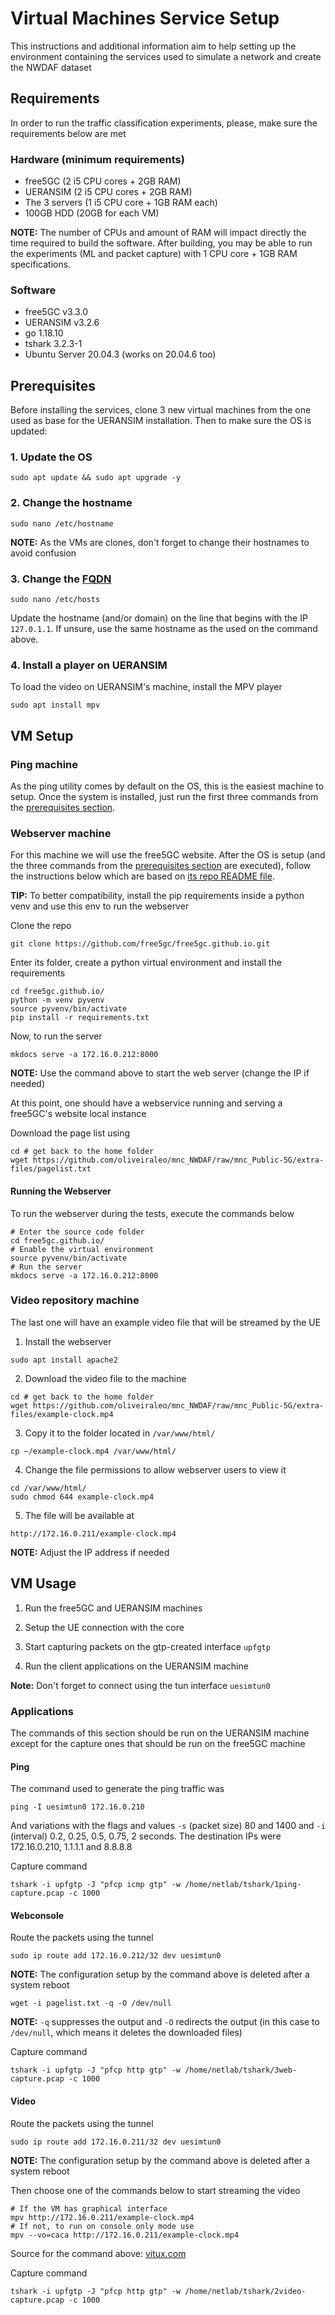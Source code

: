 # Virtual Machines Service Setup

This instructions and additional information aim to help setting up the environment containing the services used to simulate a network and create the NWDAF dataset

## Requirements

In order to run the traffic classification experiments, please, make sure the requirements below are met

### Hardware (minimum requirements)

- free5GC (2 i5 CPU cores + 2GB RAM)
- UERANSIM (2 i5 CPU cores + 2GB RAM)
- The 3 servers (1 i5 CPU core + 1GB RAM each)
- 100GB HDD (20GB for each VM)

**NOTE:** The number of CPUs and amount of RAM will impact directly the time required to build the software. After building, you may be able to run the experiments (ML and packet capture) with 1 CPU core + 1GB RAM specifications.

### Software

- free5GC v3.3.0
- UERANSIM v3.2.6
- go 1.18.10
- tshark 3.2.3-1  
- Ubuntu Server 20.04.3 (works on 20.04.6 too)


## Prerequisites

Before installing the services, clone 3 new virtual machines from the one used as base for the UERANSIM installation. Then to make sure the OS is updated:

### 1. Update the OS

```
sudo apt update && sudo apt upgrade -y
```

### 2. Change the hostname

```
sudo nano /etc/hostname
```
**NOTE:** As the VMs are clones, don't forget to change their hostnames to avoid confusion

### 3. Change the [FQDN](https://en.wikipedia.org/wiki/Fully_qualified_domain_name)

```
sudo nano /etc/hosts
```

Update the hostname (and/or domain) on the line that begins with the IP `127.0.1.1`. If unsure, use the same hostname as the used on the command above.

### 4. Install a player on UERANSIM

To load the video on UERANSIM's machine, install the MPV player

```
sudo apt install mpv
```

## VM Setup

### Ping machine

As the ping utility comes by default on the OS, this is the easiest machine to setup. Once the system is installed, just run the first three commands from the [prerequisites section](./VMs-setup.md#prerequisites).

### Webserver machine

For this machine we will use the free5GC website. After the OS is setup (and the three commands from the [prerequisites section](./VMs-setup.md#prerequisites) are executed), follow the instructions below which are based on [its repo README file](https://github.com/free5gc/free5gc.github.io#readme). 

**TIP:** To better compatibility, install the pip requirements inside a python venv and use this env to run the webserver

Clone the repo

```
git clone https://github.com/free5gc/free5gc.github.io.git
```
Enter its folder, create a python virtual environment and install the requirements

```
cd free5gc.github.io/
python -m venv pyvenv
source pyvenv/bin/activate
pip install -r requirements.txt
```

Now, to run the server

```
mkdocs serve -a 172.16.0.212:8000
```
**NOTE:** Use the command above to start the web server (change the IP if needed)

At this point, one should have a webservice running and serving a free5GC's website local instance

Download the page list using

```
cd # get back to the home folder
wget https://github.com/oliveiraleo/mnc_NWDAF/raw/mnc_Public-5G/extra-files/pagelist.txt
```

#### Running the Webserver

To run the webserver during the tests, execute the commands below

```
# Enter the source code folder
cd free5gc.github.io/
# Enable the virtual environment
source pyvenv/bin/activate
# Run the server
mkdocs serve -a 172.16.0.212:8000
```

### Video repository machine

The last one will have an example video file that will be streamed by the UE

1. Install the webserver

```
sudo apt install apache2
```
2. Download the video file to the machine

```
cd # get back to the home folder
wget https://github.com/oliveiraleo/mnc_NWDAF/raw/mnc_Public-5G/extra-files/example-clock.mp4
```

3. Copy it to the folder located in `/var/www/html/`

```
cp ~/example-clock.mp4 /var/www/html/
```

4. Change the file permissions to allow webserver users to view it

```
cd /var/www/html/
sudo chmod 644 example-clock.mp4
```

5. The file will be available at

```
http://172.16.0.211/example-clock.mp4
```

**NOTE:** Adjust the IP address if needed

## VM Usage

1. Run the free5GC and UERANSIM machines

2. Setup the UE connection with the core

3. Start capturing packets on the gtp-created interface `upfgtp`

4. Run the client applications on the UERANSIM machine

**Note:** Don't forget to connect using the tun interface `uesimtun0`

### Applications

The commands of this section should be run on the UERANSIM machine except for the capture ones that should be run on the free5GC machine

#### Ping

The command used to generate the ping traffic was

```
ping -I uesimtun0 172.16.0.210
```

And variations with the flags and values `-s` (packet size) 80 and 1400 and `-i` (interval) 0.2, 0.25, 0.5, 0.75, 2 seconds. The destination IPs were 172.16.0.210, 1.1.1.1 and 8.8.8.8

Capture command
```
tshark -i upfgtp -J "pfcp icmp gtp" -w /home/netlab/tshark/1ping-capture.pcap -c 1000
```

#### Webconsole

Route the packets using the tunnel

```
sudo ip route add 172.16.0.212/32 dev uesimtun0
```
**NOTE:** The configuration setup by the command above is deleted after a system reboot

```
wget -i pagelist.txt -q -O /dev/null
```

**NOTE:** `-q` suppresses the output and `-O` redirects the output (in this case to `/dev/null`, which means it deletes the downloaded files)

Capture command

```
tshark -i upfgtp -J "pfcp http gtp" -w /home/netlab/tshark/3web-capture.pcap -c 1000
```
#### Video

Route the packets using the tunnel

```
sudo ip route add 172.16.0.211/32 dev uesimtun0
```
**NOTE:** The configuration setup by the command above is deleted after a system reboot

Then choose one of the commands below to start streaming the video
```
# If the VM has graphical interface
mpv http://172.16.0.211/example-clock.mp4
# If not, to run on console only mode use
mpv --vo=caca http://172.16.0.211/example-clock.mp4
```
Source for the command above: [vitux.com](https://vitux.com/play-a-video-in-the-ubuntu-command-line-just-for-fun/)

Capture command
```
tshark -i upfgtp -J "pfcp http gtp" -w /home/netlab/tshark/2video-capture.pcap -c 1000
```
